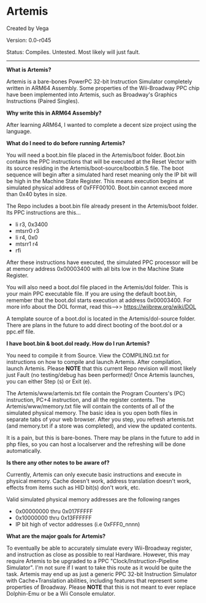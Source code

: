 # Artemis

Created by Vega

Version: 0.0-r045

Status: Compiles. Untested. Most likely will just fault.

---

**What is Artemis?**

Artemis is a bare-bones PowerPC 32-bit Instruction Simulator completely written in ARM64 Assembly. Some properties of the Wii-Broadway PPC chip have been implemented into Artemis, such as Broadway's Graphics Instructions (Paired Singles).

**Why write this in ARM64 Assembly?**

After learning ARM64, I wanted to complete a decent size project using the language.

**What do I need to do before running Artemis?**

You will need a boot.bin file placed in the Artemis/boot folder. Boot.bin contains the PPC instructions that will be executed at the Reset Vector with its source residing in the Artemis/boot-source/bootbin.S file. The boot sequence will begin after a simulated hard reset meaning only the IP bit will be high in the Machine State Register. This means execution begins at simulated physical address of 0xFFF00100. Boot.bin cannot exceed more than 0x40 bytes in size.

The Repo includes a boot.bin file already present in the Artemis/boot folder. Its PPC instructions are this...

* li r3, 0x3400
* mtsrr0 r3
* li r4, 0x0
* mtsrr1 r4
* rfi

After these instructions have executed, the simulated PPC processor will be at memory address 0x00003400 with all bits low in the Machine State Register.

You will also need a boot.dol file placed in the Artemis/dol folder. This is your main PPC executable file. If you are using the default boot.bin, remember that the boot.dol starts execution at address 0x00003400. For more info about the DOL format, read this-->> https://wiibrew.org/wiki/DOL

A template source of a boot.dol is located in the Artemis/dol-source folder. There are plans in the future to add direct booting of the boot.dol or a ppc.elf file.

**I have boot.bin & boot.dol ready. How do I run Artemis?**

You need to compile it from Source. View the COMPILING.txt for instructions on how to compile and launch Artemis. After compilation, launch Artemis. Please **NOTE** that this current Repo revision will most likely just Fault (no testing/debug has been performed)! Once Artemis launches, you can either Step (s) or Exit (e).

The Artemis/www/artemis.txt file contain the Program Counters's (PC) instruction, PC+4 instruction, and all the register contents. The Artemis/www/memory.txt file will contain the contents of all of the simulated physical memory. The basic idea is you open both files in separate tabs of your web browser. After you step, you refresh artemis.txt (and memory.txt if a store was completed), and view the updated contents.

It is a pain, but this is bare-bones. There may be plans in the future to add in php files, so you can host a localserver and the refreshing will be done automatically.

**Is there any other notes to be aware of?**

Currently, Artemis can only execute basic instructions and execute in physical memory. Cache doesn't work, address translation doesn't work, effects from items such as HID bit(s) don't work, etc.

Valid simulated physical memory addresses are the following ranges
* 0x00000000 thru 0x017FFFFF
* 0x10000000 thru 0x13FFFFFF
* IP bit high of vector addresses (i.e 0xFFF0_nnnn)

**What are the major goals for Artemis?**

To eventually be able to accurately simulate every Wii-Broadway register, and instruction as close as possible to real Hardware. However, this may require Artemis to be upgraded to a PPC "Clock/Instruction-Pipeline Simulator". I'm not sure if I want to take this route as it would be quite the task. Artemis may end up as just a generic PPC 32-bit Instruction Simulator with Cache+Translation abilities, including features that represent some properties of Broadway. Please **NOTE** that this is not meant to ever replace Dolphin-Emu or be a Wii Console emulator.
